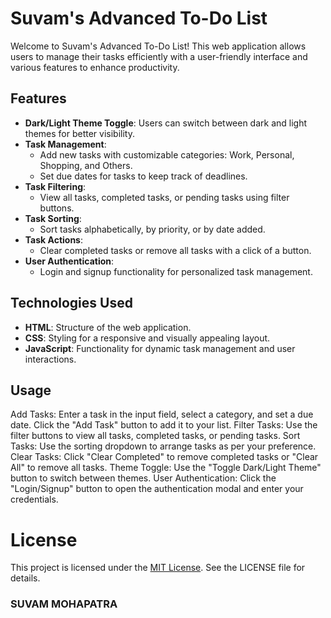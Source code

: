 # Suvam's Advanced To-Do List

Welcome to Suvam's Advanced To-Do List! This web application allows users to manage their tasks efficiently with a user-friendly interface and various features to enhance productivity.

## Features

- **Dark/Light Theme Toggle**: Users can switch between dark and light themes for better visibility.
- **Task Management**:
  - Add new tasks with customizable categories: Work, Personal, Shopping, and Others.
  - Set due dates for tasks to keep track of deadlines.
- **Task Filtering**:
  - View all tasks, completed tasks, or pending tasks using filter buttons.
- **Task Sorting**:
  - Sort tasks alphabetically, by priority, or by date added.
- **Task Actions**:
  - Clear completed tasks or remove all tasks with a click of a button.
- **User Authentication**:
  - Login and signup functionality for personalized task management.

## Technologies Used

- **HTML**: Structure of the web application.
- **CSS**: Styling for a responsive and visually appealing layout.
- **JavaScript**: Functionality for dynamic task management and user interactions.

## Usage

Add Tasks: Enter a task in the input field, select a category, and set a due date. Click the "Add Task" button to add it to your list.
Filter Tasks: Use the filter buttons to view all tasks, completed tasks, or pending tasks.
Sort Tasks: Use the sorting dropdown to arrange tasks as per your preference.
Clear Tasks: Click "Clear Completed" to remove completed tasks or "Clear All" to remove all tasks.
Theme Toggle: Use the "Toggle Dark/Light Theme" button to switch between themes.
User Authentication: Click the "Login/Signup" button to open the authentication modal and enter your credentials.

# License

This project is licensed under the [MIT License](https://docs.github.com/en/repositories/managing-your-repositorys-settings-and-features/customizing-your-repository/licensing-a-repository). See the LICENSE file for details.

### SUVAM MOHAPATRA
